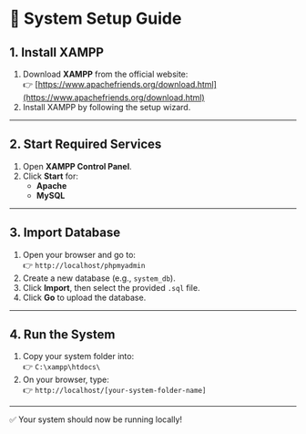 # 📘 System Setup Guide

## 1. Install XAMPP
1. Download **XAMPP** from the official website:  
   👉 [https://www.apachefriends.org/download.html](https://www.apachefriends.org/download.html)  
2. Install XAMPP by following the setup wizard.  

---

## 2. Start Required Services
1. Open **XAMPP Control Panel**.  
2. Click **Start** for:
   - **Apache**
   - **MySQL**

---

## 3. Import Database
1. Open your browser and go to:  
   👉 `http://localhost/phpmyadmin`  
2. Create a new database (e.g., `system_db`).  
3. Click **Import**, then select the provided `.sql` file.  
4. Click **Go** to upload the database.  

---

## 4. Run the System
1. Copy your system folder into:  
   👉 `C:\xampp\htdocs\`  
2. On your browser, type:  
   👉 `http://localhost/[your-system-folder-name]`  

---

✅ Your system should now be running locally!
